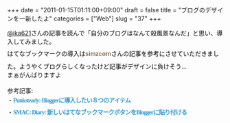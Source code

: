 +++
date = "2011-01-15T01:11:00+09:00"
draft = false
title = "ブログのデザインを一新したよ"
categories = ["Web"]
slug = "37"
+++

<div style="margin-bottom: 0px; margin-left: 0px; margin-right: 0px; margin-top: 0px;"><span class="Apple-style-span" style="border-bottom-width: 0px; border-color: initial; border-left-width: 0px; border-right-width: 0px; border-style: initial; border-top-width: 0px; margin-bottom: 0px; margin-left: 0px; margin-right: 0px; margin-top: 0px; outline-color: initial; outline-style: initial; outline-width: 0px; padding-bottom: 0px; padding-left: 0px; padding-right: 0px; padding-top: 0px; text-decoration: none; vertical-align: baseline;"><span class="Apple-style-span" style="border-bottom-width: 0px; border-color: initial; border-left-width: 0px; border-right-width: 0px; border-style: initial; border-top-width: 0px; color: black; margin-bottom: 0px; margin-left: 0px; margin-right: 0px; margin-top: 0px; outline-color: initial; outline-style: initial; outline-width: 0px; padding-bottom: 0px; padding-left: 0px; padding-right: 0px; padding-top: 0px; text-decoration: none; vertical-align: baseline;"><a href="http://www.twitter.com/ika621">@ika621</a>さんの記事</span></span><span class="Apple-style-span" style="-webkit-text-decorations-in-effect: none; color: black;">を読んで「自分のブログはなんて殺風景なんだ」と思い、導入してみました。</span></div><div style="margin-bottom: 0px; margin-left: 0px; margin-right: 0px; margin-top: 0px;"></div><div style="margin-bottom: 0px; margin-left: 0px; margin-right: 0px; margin-top: 0px;"><span class="Apple-style-span" style="font-family: inherit;"><span class="Apple-style-span" style="-webkit-text-decorations-in-effect: none; color: black;"><span class="Apple-style-span" style="font-family: inherit;">はてなブックマークの導入は</span><span class="Apple-style-span" style="color: #826c55; font-family: 'trebuchet ms', verdana, arial, sans-serif; font-weight: bold; line-height: 38px;">simzcom</span>さんの記事を参考にさせていただきました。ようやくブログらしくなったけど記事がデザインに負けそう…</span></span></div><div style="margin-bottom: 0px; margin-left: 0px; margin-right: 0px; margin-top: 0px;"><span class="Apple-style-span" style="font-family: inherit;"><span class="Apple-style-span" style="-webkit-text-decorations-in-effect: none; color: black;"></span></span>まぁがんばりますよ<br />
<br />
</div><div style="margin-bottom: 0px; margin-left: 0px; margin-right: 0px; margin-top: 0px;"><span class="Apple-style-span" style="font-family: inherit;">参考記事</span>:<br />
・<span class="Apple-style-span" style="color: #3399cc; font-family: Georgia, 'Times New Roman', Times, serif; letter-spacing: -1px; line-height: 28px;"><a href="http://punksteady.blogspot.com/2011/01/blogger.html" style="border-bottom-width: 0px; border-color: initial; border-left-width: 0px; border-right-width: 0px; border-style: initial; border-top-width: 0px; color: #3399cc; margin-bottom: 0px; margin-left: 0px; margin-right: 0px; margin-top: 0px; outline-color: initial; outline-style: initial; outline-width: 0px; padding-bottom: 0px; padding-left: 0px; padding-right: 0px; padding-top: 0px; text-decoration: none; vertical-align: baseline;"><b>Punksteady: Bloggerに導入したい８つのアイテム</b></a></span><a href="http://b.hatena.ne.jp/entry/http://punksteady.blogspot.com/2011/01/blogger.html" rel="nofollow" target="_blank"><img alt="" border="0" src="http://b.hatena.ne.jp/entry/image/http://punksteady.blogspot.com/2011/01/blogger.html" style="cursor: move;" /></a></div><div style="margin-bottom: 0px; margin-left: 0px; margin-right: 0px; margin-top: 0px;">・<span class="Apple-style-span" style="color: #3399cc; font-family: Georgia, 'Times New Roman', Times, serif; letter-spacing: -1px; line-height: 28px;"><a href="http://smac.catphoto.net/2010/11/blogger.html" style="border-bottom-width: 0px; border-color: initial; border-left-width: 0px; border-right-width: 0px; border-style: initial; border-top-width: 0px; color: #3399cc; margin-bottom: 0px; margin-left: 0px; margin-right: 0px; margin-top: 0px; outline-color: initial; outline-style: initial; outline-width: 0px; padding-bottom: 0px; padding-left: 0px; padding-right: 0px; padding-top: 0px; text-decoration: none; vertical-align: baseline;"><b>SMAC: Diary: 新しいはてなブックマークボタンをBloggerに貼り付ける</b></a></span><a href="http://b.hatena.ne.jp/entry/http://smac.catphoto.net/2010/11/blogger.html" rel="nofollow" target="_blank"><img alt="" border="0" src="http://b.hatena.ne.jp/entry/image/http://smac.catphoto.net/2010/11/blogger.html" /></a></div>
